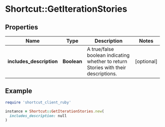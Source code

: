 # Shortcut::GetIterationStories

## Properties

| Name | Type | Description | Notes |
| ---- | ---- | ----------- | ----- |
| **includes_description** | **Boolean** | A true/false boolean indicating whether to return Stories with their descriptions. | [optional] |

## Example

```ruby
require 'shortcut_client_ruby'

instance = Shortcut::GetIterationStories.new(
  includes_description: null
)
```

